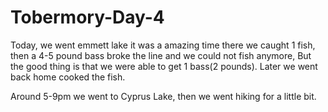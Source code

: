 # Tobermory-Day-4
Today, we went emmett lake it was a amazing time there we caught 1 fish, then a 4-5 pound bass broke the line and we could not fish anymore, But the good thing is that we were able to get 1 bass(2 pounds). Later we went back home cooked the fish.

Around 5-9pm we went to Cyprus Lake, then we went hiking for a little bit.

